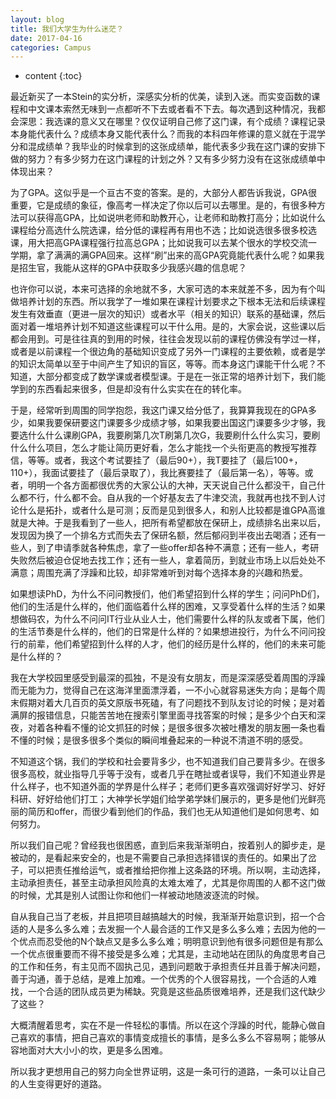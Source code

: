 ```yaml
---
layout: blog
title: 我们大学生为什么迷茫？
date: 2017-04-16
categories: Campus
---
```


* content
{:toc}


最近新买了一本Stein的实分析，深感实分析的优美，读到入迷。而实变函数的课程和中文课本索然无味到一点都听不下去或者看不下去。每次遇到这种情况，我都会深思：我选课的意义又在哪里？仅仅证明自己修了这门课，有个成绩？课程记录本身能代表什么？成绩本身又能代表什么？而我的本科四年修课的意义就在于混学分和混成绩单？我毕业的时候拿到的这张成绩单，能代表多少我在这门课的安排下做的努力？有多少努力在这门课程的计划之外？又有多少努力没有在这张成绩单中体现出来？

为了GPA。这似乎是一个亘古不变的答案。是的，大部分人都告诉我说，GPA很重要，它是成绩的象征，像高考一样决定了你以后可以去哪里。是的，有很多种方法可以获得高GPA，比如说哄老师和助教开心，让老师和助教打高分；比如说什么课程给分高选什么院选课，给分低的课程再有用也不选；比如说选很多很多校选课，用大把高GPA课程强行拉高总GPA；比如说我可以去某个很水的学校交流一学期，拿了满满的满GPA回来。这样“刷”出来的高GPA究竟能代表什么呢？如果我是招生官，我能从这样的GPA中获取多少我感兴趣的信息呢？

也许你可以说，本来可选择的余地就不多，大家可选的本来就差不多，因为有个叫做培养计划的东西。所以我学了一堆如果在课程计划要求之下根本无法和后续课程发生有效垂直（更进一层次的知识）或者水平（相关的知识）联系的基础课，然后面对着一堆培养计划不知道这些课程可以干什么用。是的，大家会说，这些课以后都会用到。可是往往真的到用的时候，往往会发现以前的课程仿佛没有学过一样，或者是以前课程一个很边角的基础知识变成了另外一门课程的主要依赖，或者是学的知识太简单以至于中间产生了知识的盲区，等等。而本身这门课能干什么呢？不知道，大部分都变成了数学课或者模型课。于是在一张正常的培养计划下，我们能学到的东西看起来很多，但是却没有什么实实在在的转化率。

于是，经常听到周围的同学抱怨，我这门课又给分低了，我算算我现在的GPA多少，如果我要保研要这门课要多少成绩才够，如果我要出国这门课要多少才够，我要选什么什么课刷GPA，我要刷第几次T刷第几次G，我要刷什么什么实习，要刷什么什么项目，怎么才能让简历更好看，怎么才能找一个头衔更高的教授写推荐信，等等。或者，我这个考试要挂了（最后90+），我T要挂了（最后100+，110+），我面试要挂了（最后录取了），我比赛要挂了（最后第一名），等等。或者，明明一个各方面都很优秀的大家公认的大神，天天说自己什么都没干，自己什么都不行，什么都不会。自从我的一个好基友去了牛津交流，我就再也找不到人讨论什么是拓扑，或者什么是可测；反而是见到很多人，和别人比较都是谁GPA高谁就是大神。于是我看到了一些人，把所有希望都放在保研上，成绩排名出来以后，发现因为换了一个排名方式而失去了保研名额，然后郁闷到半夜出去喝酒；还有一些人，到了申请季就各种焦虑，拿了一些offer却各种不满意；还有一些人，考研失败然后被迫仓促地去找工作；还有一些人，拿着简历，到就业市场上以后处处不满意；周围充满了浮躁和比较，却非常难听到对每个选择本身的兴趣和热爱。

如果想读PhD，为什么不问问教授们，他们希望招到什么样的学生；问问PhD们，他们的生活是什么样的，他们面临着什么样的困难，又享受着什么样的生活？如果想做码农，为什么不问问IT行业从业人士，他们需要什么样的队友或者下属，他们的生活节奏是什么样的，他们的日常是什么样的？如果想进投行，为什么不问问投行的前辈，他们希望招到什么样的人才，他们的经历是什么样的，他们的未来可能是什么样的？

我在大学校园里感受到最深的孤独，不是没有女朋友，而是深深感受着周围的浮躁而无能为力，觉得自己在这海洋里面漂浮着，一不小心就容易迷失方向；是每个周末假期对着大几百页的英文原版书死磕，有了问题找不到队友讨论的时候；是对着满屏的报错信息，只能苦苦地在搜索引擎里面寻找答案的时候；是多少个白天和深夜，对着各种看不懂的论文抓狂的时候；是很多很多次被吐槽发的朋友圈一条也看不懂的时候；是很多很多个类似的瞬间堆叠起来的一种说不清道不明的感受。

不知道这个锅，我们的学校和社会要背多少，也不知道我们自己要背多少。在很多很多高校，就业指导几乎等于没有，或者几乎在瞎扯或者误导，我们不知道业界是什么样子，也不知道外面的学界是什么样子；老师们更多喜欢强调好好学习、好好科研、好好给他们打工；大神学长学姐们给学弟学妹们展示的，更多是他们光鲜亮丽的简历和offer，而很少看到他们的作品，我们也无从知道他们是如何思考、如何努力。

所以我们自己呢？曾经我也很困惑，直到后来我渐渐明白，按着别人的脚步走，是被动的，是看起来安全的，也是不需要自己承担选择错误的责任的。如果出了岔子，可以把责任推给运气，或者推给把你推上这条路的环境。所以啊，主动选择，主动承担责任，甚至主动承担风险真的太难太难了，尤其是你周围的人都不这门做的时候，尤其是别人试图让你和他们一样被动地随波逐流的时候。

自从我自己当了老板，并且把项目越搞越大的时候，我渐渐开始意识到，招一个合适的人是多么多么难；去发掘一个人最合适的工作又是多么多么难；去因为他的一个优点而忍受他的N个缺点又是多么多么难；明明意识到他有很多问题但是有那么一个优点很重要而不得不接受是多么难；尤其是，主动地站在团队的角度思考自己的工作和任务，有主见而不固执己见，遇到问题敢于承担责任并且善于解决问题，善于沟通，善于总结，是难上加难。一个优秀的个人很容易找，一个合适的人难找，一个合适的团队成员更为稀缺。究竟是这些品质很难培养，还是我们这代缺少了这些？

大概清醒着思考，实在不是一件轻松的事情。所以在这个浮躁的时代，能静心做自己喜欢的事情，把自己喜欢的事情变成擅长的事情，是多么多么不容易啊；能够从容地面对大大小小的坎，更是多么困难。

所以我才更想用自己的努力向全世界证明，这是一条可行的道路，一条可以让自己的人生变得更好的道路。